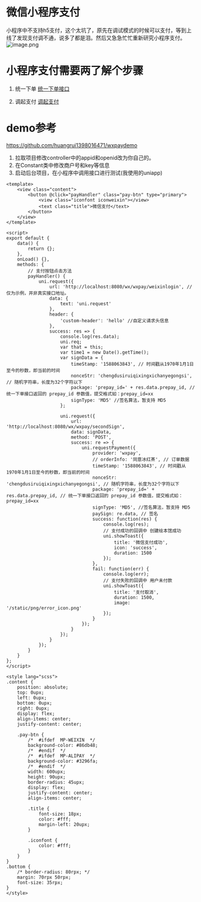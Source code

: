 
# 微信小程序支付
小程序中不支持h5支付，这个太坑了，原先在调试模式的时候可以支付，等到上线了发现支付调不通，说多了都是泪。然后又急急忙忙重新研究小程序支付。
![image.png](https://img.hacpai.com/file/2020/04/image-6f4a1fff.png)
# 小程序支付需要两了解个步骤
1. 统一下单
[统一下单接口](https://pay.weixin.qq.com/wiki/doc/api/wxa/wxa_api.php?chapter=9_1&index=1)

2. 调起支付
[调起支付](https://pay.weixin.qq.com/wiki/doc/api/wxa/wxa_api.php?chapter=7_7&index=5)
# demo参考
https://github.com/huangrui1398016471/wxpaydemo

1. 拉取项目修改controller中的appid和openid改为你自己的。
2. 在Constant类中修改商户号和key等信息
3. 启动后台项目，在小程序中调用接口进行测试(我使用的uniapp)


```
<template>
	<view class="content">
		<button @click="payHandler" class="pay-btn" type="primary">
			<view class="iconfont iconweixin"></view>
			<text class="title">微信支付</text>
		</button>
	</view>
</template>

<script>
export default {
	data() {
		return {};
	},
	onLoad() {},
	methods: {
		// 支付按钮点击方法
		payHandler() {
			uni.request({
				url: 'http://localhost:8080/wx/wxpay/weixinlogin', //仅为示例，并非真实接口地址。
				data: {
					text: 'uni.request'
				},
				header: {
					'custom-header': 'hello' //自定义请求头信息
				},
				success: res => {
					console.log(res.data);
					uni.req;
					var that = this;
					var time1 = new Date().getTime();
					var signData = {
						timeStamp: '1588063843', // 时间戳从1970年1月1日至今的秒数，即当前的时间
						nonceStr: 'chengdusiruiqixingxichanyegongsi', // 随机字符串，长度为32个字符以下
						package: 'prepay_id=' + res.data.prepay_id, // 统一下单接口返回的 prepay_id 参数值，提交格式如：prepay_id=xx
						signType: 'MD5' //签名算法，暂支持 MD5
					};

					uni.request({
						url: 'http://localhost:8080/wx/wxpay/secondSign',
						data: signData,
						method: 'POST',
						success: re => {
							uni.requestPayment({
								provider: 'wxpay',
								// orderInfo: '同意冰红茶', // 订单数据
								timeStamp: '1588063843', // 时间戳从1970年1月1日至今的秒数，即当前的时间
								nonceStr: 'chengdusiruiqixingxichanyegongsi', // 随机字符串，长度为32个字符以下
								package: 'prepay_id=' + res.data.prepay_id, // 统一下单接口返回的 prepay_id 参数值，提交格式如：prepay_id=xx
								signType: 'MD5', //签名算法，暂支持 MD5
								paySign: re.data, // 签名
								success: function(res) {
									console.log(res);
									// 支付成功的回调中 创建绘本馆成功
									uni.showToast({
										title: '微信支付成功',
										icon: 'success',
										duration: 1500
									});
								},
								fail: function(err) {
									console.log(err);
									// 支付失败的回调中 用户未付款
									uni.showToast({
										title: '支付取消',
										duration: 1500,
										image: '/static/png/error_icon.png'
									});
								}
							});
						}
					});
				}
			});
		}
	}
};
</script>

<style lang="scss">
.content {
	position: absolute;
	top: 0upx;
	left: 0upx;
	bottom: 0upx;
	right: 0upx;
	display: flex;
	align-items: center;
	justify-content: center;

	.pay-btn {
		/*  #ifdef  MP-WEIXIN  */
		background-color: #86db48;
		/*  #endif  */
		/*  #ifdef  MP-ALIPAY  */
		background-color: #3296fa;
		/*  #endif  */
		width: 600upx;
		height: 90upx;
		border-radius: 45upx;
		display: flex;
		justify-content: center;
		align-items: center;

		.title {
			font-size: 18px;
			color: #fff;
			margin-left: 20upx;
		}

		.iconfont {
			color: #fff;
		}
	}
}
.bottom {
	/* border-radius: 80rpx; */
	margin: 70rpx 50rpx;
	font-size: 35rpx;
}
</style>

```
